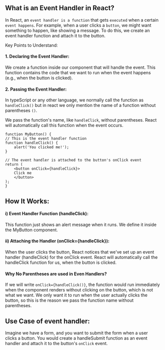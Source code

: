 ## What is an Event Handler in React?

In React, an `event handler is a function` that gets `executed` when a certain `event happens`. For example, when a user clicks a `button`, we might want something to happen, like showing a message. To do this, we create an event handler function and attach it to the button.

Key Points to Understand:

#### 1. Declaring the Event Handler:

We create a function inside our component that will handle the event. This function contains the code that we want to run when the event happens (e.g., when the button is clicked).

#### 2. Passing the Event Handler:

In typeScript or any other language, we normally call the function as `handleClick()` but in react we only mention the name of a function without parentheses `()`.

We pass the function's name, like `handleClick`, without parentheses. React will automatically call this function when the event occurs.

    function MyButton() {
    // This is the event handler function
    function handleClick() {
        alert('You clicked me!');
    }

    // The event handler is attached to the button's onClick event
    return (
        <button onClick={handleClick}>
        Click me
        </button>
    );
    }

## How It Works:

#### i) Event Handler Function (handleClick):

This function just shows an alert message when it runs. We define it inside the MyButton component.

#### ii) Attaching the Handler (onClick={handleClick}):

When the user clicks the button, React notices that we've set up an event handler (handleClick) for the onClick event. React will automatically call the handleClick function for us, when the button is clicked.

#### Why No Parentheses are used in Even Handlers?

If we will write `onClick={handleClick()}`, the function would run immediately when the component renders without clicking on the button, which is not what we want.
We only want it to run when the user actually clicks the button, so this is the reason we pass the function name without parentheses.

## Use Case of event handler:

Imagine we have a form, and you want to submit the form when a user clicks a button. You would create a handleSubmit function as an event handler and attach it to the button's `onClick` event.

